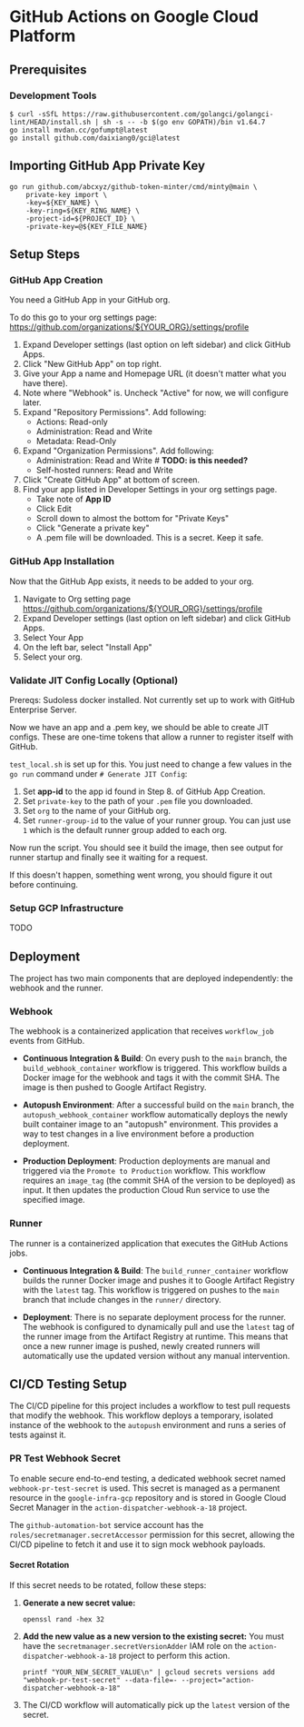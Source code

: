 # GitHub Actions on Google Cloud Platform

## Prerequisites

### Development Tools

```shell
$ curl -sSfL https://raw.githubusercontent.com/golangci/golangci-lint/HEAD/install.sh | sh -s -- -b $(go env GOPATH)/bin v1.64.7
go install mvdan.cc/gofumpt@latest
go install github.com/daixiang0/gci@latest
```

## Importing GitHub App Private Key

```shell
go run github.com/abcxyz/github-token-minter/cmd/minty@main \
    private-key import \
    -key=${KEY_NAME} \
    -key-ring=${KEY_RING_NAME} \
    -project-id=${PROJECT_ID} \
    -private-key=@${KEY_FILE_NAME}
```

## Setup Steps

### GitHub App Creation

You need a GitHub App in your GitHub org.

To do this go to your org settings page:
https://github.com/organizations/${YOUR_ORG}/settings/profile

1. Expand Developer settings (last option on left sidebar) and click GitHub Apps.
2. Click "New GitHub App" on top right.
3. Give your App a name and Homepage URL (it doesn't matter what you have there).
4. Note where "Webhook" is. Uncheck "Active" for now, we will configure later.
5. Expand "Repository Permissions". Add following:
   - Actions: Read-only
   - Administration: Read and Write
   - Metadata: Read-Only
6. Expand "Organization Permissions". Add following:
   - Administration: Read and Write # **TODO: is this needed?**
   - Self-hosted runners: Read and Write
7. Click "Create GitHub App" at bottom of screen.
8. Find your app listed in Developer Settings in your org settings page.
   - Take note of **App ID**
   - Click Edit
   - Scroll down to almost the bottom for "Private Keys"
   - Click "Generate a private key"
   - A .pem file will be downloaded. This is a secret. Keep it safe.

### GitHub App Installation

Now that the GitHub App exists, it needs to be added to your org.

1. Navigate to Org setting page https://github.com/organizations/${YOUR_ORG}/settings/profile
2. Expand Developer settings (last option on left sidebar) and click GitHub Apps.
3. Select Your App
4. On the left bar, select "Install App"
5. Select your org.

### Validate JIT Config Locally (Optional)

Prereqs: Sudoless docker installed. Not currently set up to work with GitHub Enterprise Server.

Now we have an app and a .pem key, we should be able to create JIT configs. These
are one-time tokens that allow a runner to register itself with GitHub.

`test_local.sh` is set up for this. You just need to change a few values in
the `go run` command under `# Generate JIT Config`:

1. Set **app-id** to the app id found in Step 8. of GitHub App Creation.
2. Set `private-key` to the path of your `.pem` file you downloaded.
3. Set `org` to the name of your GitHub org.
4. Set `runner-group-id` to the value of your runner group. You can just use `1` which is the default runner group added to each org.

Now run the script. You should see it build the image,
then see output for runner startup and finally see it waiting for a request.

If this doesn't happen, something went wrong, you should figure it out before
continuing.

### Setup GCP Infrastructure

TODO

## Deployment

The project has two main components that are deployed independently: the webhook and the runner.

### Webhook

The webhook is a containerized application that receives `workflow_job` events from GitHub.

- **Continuous Integration & Build**: On every push to the `main` branch, the `build_webhook_container` workflow is triggered. This workflow builds a Docker image for the webhook and tags it with the commit SHA. The image is then pushed to Google Artifact Registry.

- **Autopush Environment**: After a successful build on the `main` branch, the `autopush_webhook_container` workflow automatically deploys the newly built container image to an "autopush" environment. This provides a way to test changes in a live environment before a production deployment.

- **Production Deployment**: Production deployments are manual and triggered via the `Promote to Production` workflow. This workflow requires an `image_tag` (the commit SHA of the version to be deployed) as input. It then updates the production Cloud Run service to use the specified image.

### Runner

The runner is a containerized application that executes the GitHub Actions jobs.

- **Continuous Integration & Build**: The `build_runner_container` workflow builds the runner Docker image and pushes it to Google Artifact Registry with the `latest` tag. This workflow is triggered on pushes to the `main` branch that include changes in the `runner/` directory.

- **Deployment**: There is no separate deployment process for the runner. The webhook is configured to dynamically pull and use the `latest` tag of the runner image from the Artifact Registry at runtime. This means that once a new runner image is pushed, newly created runners will automatically use the updated version without any manual intervention.

## CI/CD Testing Setup

The CI/CD pipeline for this project includes a workflow to test pull requests that modify the webhook. This workflow deploys a temporary, isolated instance of the webhook to the `autopush` environment and runs a series of tests against it.

### PR Test Webhook Secret

To enable secure end-to-end testing, a dedicated webhook secret named `webhook-pr-test-secret` is used. This secret is managed as a permanent resource in the `google-infra-gcp` repository and is stored in Google Cloud Secret Manager in the `action-dispatcher-webhook-a-18` project.

The `github-automation-bot` service account has the `roles/secretmanager.secretAccessor` permission for this secret, allowing the CI/CD pipeline to fetch it and use it to sign mock webhook payloads.

#### Secret Rotation

If this secret needs to be rotated, follow these steps:

1.  **Generate a new secret value:**

    ```shell
    openssl rand -hex 32
    ```

2.  **Add the new value as a new version to the existing secret:**
    You must have the `secretmanager.secretVersionAdder` IAM role on the `action-dispatcher-webhook-a-18` project to perform this action.

    ```shell
    printf "YOUR_NEW_SECRET_VALUE\n" | gcloud secrets versions add "webhook-pr-test-secret" --data-file=- --project="action-dispatcher-webhook-a-18"
    ```

3.  The CI/CD workflow will automatically pick up the `latest` version of the secret.
